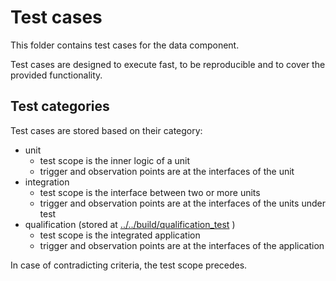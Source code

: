 
# Test cases

This folder contains test cases for the data component.

Test cases are designed to execute fast, to be reproducible and to cover the provided functionality.

## Test categories

Test cases are stored based on their category:

- unit
  - test scope is the inner logic of a unit
  - trigger and observation points are at the interfaces of the unit
- integration
  - test scope is the interface between two or more units
  - trigger and observation points are at the interfaces of the units under test
- qualification (stored at [../../build/qualification_test](../../build/qualification_test) )
  - test scope is the integrated application
  - trigger and observation points are at the interfaces of the application

In case of contradicting criteria, the test scope precedes.

